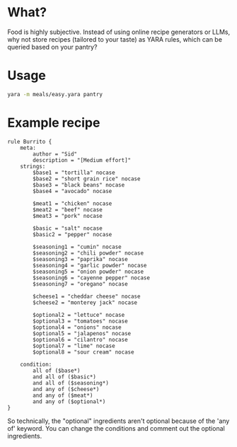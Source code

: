 # What?
Food is highly subjective. Instead of using online recipe generators or LLMs, why not store recipes (tailored to your taste) as YARA rules, which can be queried based on your pantry? 

# Usage

```bash
yara -m meals/easy.yara pantry
```

# Example recipe
```yara
rule Burrito {
    meta:
        author = "Sid"
        description = "[Medium effort]"
    strings:
        $base1 = "tortilla" nocase
        $base2 = "short grain rice" nocase
        $base3 = "black beans" nocase
        $base4 = "avocado" nocase

        $meat1 = "chicken" nocase
        $meat2 = "beef" nocase
        $meat3 = "pork" nocase

        $basic = "salt" nocase
        $basic2 = "pepper" nocase

        $seasoning1 = "cumin" nocase
        $seasoning2 = "chili powder" nocase
        $seasoning3 = "paprika" nocase
        $seasoning4 = "garlic powder" nocase
        $seasoning5 = "onion powder" nocase
        $seasoning6 = "cayenne pepper" nocase
        $seasoning7 = "oregano" nocase

        $cheese1 = "cheddar cheese" nocase
        $cheese2 = "monterey jack" nocase

        $optional2 = "lettuce" nocase
        $optional3 = "tomatoes" nocase
        $optional4 = "onions" nocase
        $optional5 = "jalapenos" nocase
        $optional6 = "cilantro" nocase
        $optional7 = "lime" nocase
        $optional8 = "sour cream" nocase

    condition:
        all of ($base*) 
        and all of ($basic*)
        and all of ($seasoning*)
        and any of ($cheese*)
        and any of ($meat*) 
        and any of ($optional*)
}
```

So technically, the "optional" ingredients aren't optional because of the 'any of' keyword. You can change the conditions and comment out the optional ingredients.